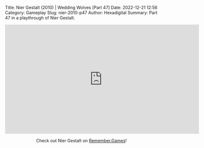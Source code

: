 Title: Nier Gestalt (2010) | Wedding Wolves [Part 47]
Date: 2022-12-21 12:56
Category: Gameplay
Slug: nier-2010-p47
Author: Hexadigital
Summary: Part 47 in a playthrough of Nier Gestalt.

<center><iframe src="https://www.youtube.com/embed/QxT5B0qVL8k?feature=oembed" allow="accelerometer; autoplay; encrypted-media; gyroscope; picture-in-picture" width="640" height="360" frameborder="0"></iframe>

Check out Nier Gestalt on [Remember.Games](https://remember.games/game/2307/nier/)!</center>

